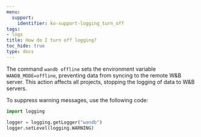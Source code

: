 ```yaml
---
menu:
  support:
    identifier: ko-support-logging_turn_off
tags:
- logs
title: How do I turn off logging?
toc_hide: true
type: docs
---
```


The command `wandb offline` sets the environment variable `WANDB_MODE=offline`, preventing data from syncing to the remote W&B server. This action affects all projects, stopping the logging of data to W&B servers.

To suppress warning messages, use the following code:

```python
import logging

logger = logging.getLogger("wandb")
logger.setLevel(logging.WARNING)
```